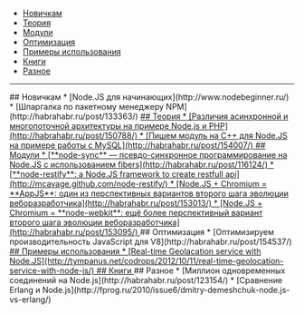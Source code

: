 * [Новичкам](#tobeginner)
* [Теория](#theory)
* [Модули](#modules)
* [Оптимизация](#optimization)
* [Примеры использования](#examples)
* [Книги](#books)
* [Разное](#custom)

***
<a name="tobeginner" />
## Новичкам
* [Node.JS для начинающих](http://www.nodebeginner.ru/)
* [Шпаргалка по пакетному менеджеру NPM](http://habrahabr.ru/post/133363/)

<a href="theory" />
## Теория
* [Различия асинхронной и многопоточной архитектуры на примере Node.js и PHP](http://habrahabr.ru/post/150788/)
* [Пишем модуль на C++ для Node.JS на примере работы с MySQL](http://habrahabr.ru/post/154007/)

<a href="modules" />
## Модули
* [**node-sync** — псевдо-синхронное программирование на Node.JS с использованием fibers](http://habrahabr.ru/post/116124/)
* [**node-restify**: a Node.JS framework to create restfull api](http://mcavage.github.com/node-restify/)
* [Node.JS + Chromium = **AppJS**: один из перспективных вариантов второго шага эволюции веборазработчика](http://habrahabr.ru/post/153013/)
* [Node.JS + Chromium = **node-webkit**: ещё более перспективный вариант второго шага эволюции веборазработчика](http://habrahabr.ru/post/153095/)

<a name="optimization" />
## Оптимизация
* [Оптимизируем производительность JavaScript для V8](http://habrahabr.ru/post/154537/)

<a href="Examples" />
## Примеры использования
* [Real-time Geolacation service with Node.JS](http://tympanus.net/codrops/2012/10/11/real-time-geolocation-service-with-node-js/)

<a href="books" />
## Книги

<a name="custom" />
## Разное
* [Миллион одновременных соединений на Node.js](http://habrahabr.ru/post/123154/)
* [Сравнение Erlang и Node.js](http://fprog.ru/2010/issue6/dmitry-demeshchuk-node.js-vs-erlang/)